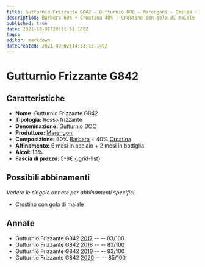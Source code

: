 ```yaml
---
title: Gutturnio Frizzante G842 – Gutturnio DOC – Marengoni – Emilia (IT) – 5-9€ – 2★-3★
description: Barbera 60% + Croatina 40% | Crostino con gola di maiale
published: true
date: 2021-10-01T20:11:51.188Z
tags: 
editor: markdown
dateCreated: 2021-09-02T14:33:13.149Z
---
```


# Gutturnio Frizzante G842 

## Caratteristiche
- **Nome:** Gutturnio Frizzante G842 
- **Tipologia:** Rosso frizzante
- **Denominazione:** [Gutturnio DOC](/denominazioni/Italia/Emilia/DOC-Gutturnio)
- **Produttore:** [Marengoni](/produttori/Italia/Emilia/Marengoni) 
- **Composizione:** 60% [Barbera](/vitigni/Italia/barbera) + 40% [Croatina](/vitigni/Italia/croatina)
- **Affinamento:** 6 mesi in acciaio + 2 mesi in bottiglia
- **Alcol:** 13%
- **Fascia di prezzo:** 5-9€
{.grid-list}

## Possibili abbinamenti
*Vedere le singole annate per abbinamenti specifici*

- Crostino con gola di maiale 

## Annate
- Gutturnio Frizzante G842 [2017](/vini/Italia/Emilia/Marengoni/Gutturnio-Farosa-Riserva/2017) -- <span class="star-2"></span> -- 83/100
- Gutturnio Frizzante G842 [2018](/vini/Italia/Emilia/Marengoni/Gutturnio-Farosa-Riserva/2018) -- <span class="star-2"></span> -- 83/100
- Gutturnio Frizzante G842 [2019](/vini/Italia/Emilia/Marengoni/Gutturnio-Farosa-Riserva/2019) -- <span class="star-2"></span> -- 83/100
- Gutturnio Frizzante G842 [2020](/vini/Italia/Emilia/Marengoni/Gutturnio-Farosa-Riserva/2020) -- <span class="star-3"></span> -- 85/100
